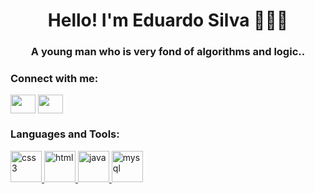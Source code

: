 <h1 align="center">Hello! I'm Eduardo Silva 👩🏻‍💻</h1>
<h3 align="center">A young man who is very fond of algorithms and logic..</h3>



<h3 align="left">Connect with me:</h3>
<p align="left">
<a href="https://www.linkedin.com/in/eduardo-silva-44b030239" target="_blank" rel="noopener noreferrer"><img align="center" src="https://cdn.jsdelivr.net/npm/simple-icons@3.0.1/icons/linkedin.svg" alt="" height="30" width="40" /></a>
<a href="https://www.instagram.com/_edu.silva0/" target="_blank" rel="noopener noreferrer"><img align="center" src="https://cdn.jsdelivr.net/npm/simple-icons@3.0.1/icons/instagram.svg" alt="" height="30" width="40" /></a>
</p>

<h3 align="left">Languages and Tools:</h3>
<p align="left"> <a href="https://www.w3schools.com/css/" target="_blank"> <img src="https://cdn.cdnlogo.com/logos/c/59/css-3.svg" alt="css3" width="50" height="50"/> </a> 
<a href="https://www.w3schools.com/html/" target="_blank"> <img src="https://cdn.cdnlogo.com/logos/h/80/html-5.svg" alt="html" width="50" height="50"/> </a> 
<a href="https://www.w3schools.com/java/" target="_blank"> <img src="https://cdn.cdnlogo.com/logos/j/22/java.svg" alt="java" width="50" height="50"/> </a> 
<a href="https://www.mysql.com/" target="_blank"> <img src="https://cdn.cdnlogo.com/logos/m/88/mysql.svg" alt="mysql" width="50" height="50"/> </a> 



